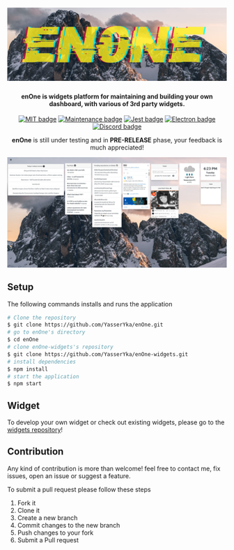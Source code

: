 
<h1 align="center">
  <br>
  <img src="logo.png" alt="enOne-logo" width="800">
  <br>
</h1>

<h4 align="center"> <b>enOne</b> is widgets platform for maintaining and building your own dashboard, with various of 3rd party widgets.</h4>

<p align="center">
  <a href="https://opensource.org/licenses/MIT"><img src="https://img.shields.io/badge/License-MIT-yellow.svg" alt="MIT badge"></a>
  <a href="https://github.com/Naereen/badges"><img src="https://img.shields.io/maintenance/Yes/2021" alt="Maintenance badge"></a>
  <a href="https://github.com/facebook/jest"><img src="https://img.shields.io/badge/tested_with-jest-99424f.svg" alt="Jest badge"></a>
  <a href="https://www.electronjs.org"><img src="https://img.shields.io/badge/Made%20with-Electron-1f425f.svg" alt="Electron badge"></a>
  <a href="https://discord.com/invite/GJWGwwUa"><img src="https://img.shields.io/discord/822040064599130114.svg?label=&logo=discord&logoColor=ffffff&color=7389D8&labelColor=6A7EC2" alt="Discord badge"></a>
</p>

<p align="center"> <b>enOne</b> is still under testing and in <b>PRE-RELEASE</b> phase, your feedback is much appreciated!</p>

![screenshot](screenshot.png)

## Setup

The following commands installs and runs the application

```bash
# Clone the repository
$ git clone https://github.com/YasserYka/enOne.git
# go to enOne's directory
$ cd enOne
# clone enOne-widgets's repository 
$ git clone https://github.com/YasserYka/enOne-widgets.git
# install dependencies
$ npm install
# start the application
$ npm start
```

## Widget

To develop your own widget or check out existing widgets, please go to the [widgets repository](https://github.com/YasserYka/enOne-widgets)!

## Contribution

Any kind of contribution is more than welcome! feel free to contact me, fix issues, open an issue or suggest a feature. 

To submit a pull request please follow these steps

1. Fork it
2. Clone it
3. Create a new branch
4. Commit changes to the new branch
5. Push changes to your fork
6. Submit a Pull request
